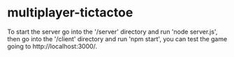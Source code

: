 # multiplayer-tictactoe

To start the server go into the '/server' directory and run 'node server.js', then go into the '/client' directory and run 'npm start', you can test the game going to http://localhost:3000/.
